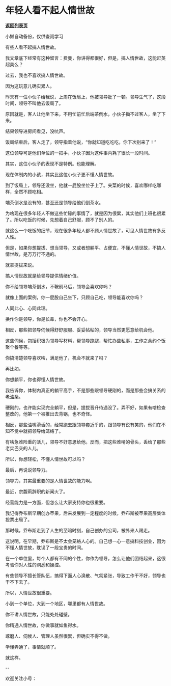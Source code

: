 # 年轻人看不起人情世故

[**返回列表页**](/gzh/费曼的小茶馆)

小懒自动备份，仅供查阅学习

有些人看不起搞人情世故。  

我文章底下经常有这种留言：费曼，你讲得都很好，但是，搞人情世故，这能赶英超美么？

过去，我也不喜欢搞人情世故。

因为这玩意儿确实累人。

昨天有一位小伙子给我说，上周在饭局上，他被领导批了一顿。领导生气了，这段时间，领导不叫他去饭局了。

原因就是，客人让他坐下来，不用忙前忙后端茶倒水，小伙子拗不过客人，坐了下来。

结果领导进房间看见，没吭声。

饭局结束后，客人走了，领导指着他说，“你就知道吃吃吃，你下次别来了！”  

这位领导可是他们单位的一把手，小伙子因为这件事内耗了很长一段时间。

其实，这位小伙子的表现不是特例。也能理解。

现在体制内的小孩，其实比这位小伙子更不懂人情世故。  

到了饭局上，领导还没坐，他就一屁股坐位子上了。夹菜的时候，喜欢哪样吃哪样，全然不顾吃相。  

端茶倒水是没有的，甚至还是领导给他们倒茶水。

为啥现在很多年轻人不做这些忙碌的事情了，就是因为很累，其实他们上班也很累了。所以吃饭的时候，先想着自己舒服，顾不了别人的。

就这么一个吃饭的细节，现在很多年轻人都不顾人情世故了，可见人情世故有多反人性。

但是，如果你想提拔、想当领导，又或者想躺平、占便宜，不懂人情世故，不搞人情世故，是万万行不通的。  

就拿提拔来说。

搞人情世故就是给领导提供情绪价值。

你不给领导端茶倒水，不鞍前马后，领导会喜欢你吗？

就像上面的案例，你一屁股自己坐下，只顾自己吃，领导能喜欢你吗？  

人同此心、心同此理。

换作你是领导，你是长辈，你也不会开心。

相反，那些把领导伺候得舒舒服服、妥妥帖帖的，领导当然更愿意给机会他。

这些伺候，包括积极为领导写材料，帮领导跑腿，帮忙办些私事，工作之余约个饭聚个餐等等。

你搞清楚领导喜欢啥，满足他了，机会不就来了吗？

再比如，  

你想躺平，你也得懂人情世故。

我告诉你，体制内真正的躺平高手，不是那些跟领导硬刚的，而是那些会搞关系的老油条。  

硬刚的，也许能实现完全躺平，但是，提拔晋升待遇没了。弄不好，如果有啥检查整改的，他第一个被推出去背锅，也不奇怪。

相反，那些油嘴滑舌的，经常跑去跟领导套近乎的，跟领导有说有笑的，他们在不知不觉中就把领导给笼络了。

有啥急难险重的活儿，领导不好意思给他。反而，把这些难啃的骨头，丢给了那些老实巴交的人儿。

所以，你想轻松，不懂人情世故可以吗？  

最后，再说说领导力。  

领导力，其实最重要的是人情世故的能力啊。

最近，宗馥莉辞职的新闻火了。

经营能力是一方面，但怎么让大家支持你也很重要。  

我记得乔布斯早期创办苹果，后来发展到一定程度的时候，乔布斯被苹果高层集体投票出局了。

那时候，乔布斯走到了人生的至暗时刻，自己创办的公司，被外来人踢走。

这说明，在早期，乔布斯是不太会笼络人心的。自己想一心一意搞科技创业，因为不懂人情世故，耽误了一段宝贵的时间。

在一个单位里，每个人都有不同的个性，你作为领导，怎么让他们团结起来，这很考验你对人性的洞悉和操控。

有些领导不擅长管队伍，搞得下面人心涣散、气氛紧张，导致工作干不好，领导也干不下去了。  

所以，人情世故很重要。  

小到一个单位，大到一个地区，哪里都有人情世故。  

你不讲人情世故，只能处处碰壁。

你精通人情世故，你做事就如鱼得水。

琢磨人、伺候人、管理人虽然很累，但确实不得不做。

学懂弄通了，事情就顺了。  

就这样。  

\--  

欢迎关注小号：

